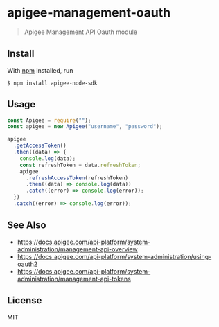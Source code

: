 # apigee-management-oauth

> Apigee Management API Oauth module

## Install

With [npm](https://npmjs.org/) installed, run

```
$ npm install apigee-node-sdk
```

## Usage

```js
const Apigee = require("");
const apigee = new Apigee("username", "password");

apigee
  .getAccessToken()
  .then((data) => {
    console.log(data);
    const refreshToken = data.refreshToken;
    apigee
      .refreshAccessToken(refreshToken)
      .then((data) => console.log(data))
      .catch((error) => console.log(error));
  })
  .catch((error) => console.log(error));

```

## See Also

- https://docs.apigee.com/api-platform/system-administration/management-api-overview
- https://docs.apigee.com/api-platform/system-administration/using-oauth2
- https://docs.apigee.com/api-platform/system-administration/management-api-tokens

## License

MIT
